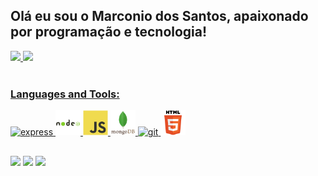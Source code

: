 ## Olá eu sou o Marconio dos Santos, apaixonado por programação e tecnologia!

<div>
  <a href="https://github.com/Marconio-dos-Santos">
  <img height="160em" src="https://github-readme-stats.vercel.app/api?username=Marconio-dos-Santos&show_icons=true&theme=dracula&include_all_commits=true&count_private=true"/>
  <img height="160em" src="https://github-readme-stats.vercel.app/api/top-langs/?username=Marconio-dos-Santos&layout=compact&langs_count=7&theme=dracula"/>
</div>
 
  
<div style="display: inline_block"><br>
  <h3 align="left">Languages and Tools:</h3>
  <img src="https://cdn.jsdelivr.net/gh/devicons/devicon@v2.15.1/devicon.min.css" alt="express" width="40" height="40"/>
  <img src="https://raw.githubusercontent.com/devicons/devicon/master/icons/nodejs/nodejs-original-wordmark.svg" alt="nodejs" width="40" height="40"/>
  <img src="https://raw.githubusercontent.com/devicons/devicon/master/icons/javascript/javascript-original.svg" alt="javascript" width="40" height="40"/>
  <img src="https://raw.githubusercontent.com/devicons/devicon/master/icons/mongodb/mongodb-original-wordmark.svg" alt="mongodb" width="40" height="40"/>
  <img src="https://www.vectorlogo.zone/logos/git-scm/git-scm-icon.svg" alt="git" width="40" height="40"/>
  <img src="https://raw.githubusercontent.com/devicons/devicon/master/icons/html5/html5-original-wordmark.svg" alt="html5" width="40" height="40"/>  
 </div>
  
  ##
  
<div>
  <a href = "mailto:marconio.dev@gmail.com"><img src="https://img.shields.io/badge/-Gmail-%23333?style=for-the-badge&logo=gmail&logoColor=white" target="_blank"></a>
  <a href="https://www.linkedin.com/in/marconiodossantos/" target="_blank" ><img src="https://img.shields.io/badge/-LinkedIn-%230077B5?style=for-the-badge&logo=linkedin&logoColor=white" target="_blank"></a>
  <a href="https://www.codewars.com/users/Marconio-dos-Santos" target="_blank"><img src="https://img.shields.io/badge/Codewars-B1361E?style=for-the-badge&logo=Codewars&logoColor=white" target="_blank"> </a>
  </div>
